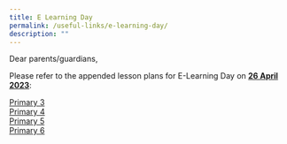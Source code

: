 ```yaml
---
title: E Learning Day
permalink: /useful-links/e-learning-day/
description: ""
---
```

Dear parents/guardians,

Please refer to the appended lesson plans for E-Learning Day on <b><u>26 April 2023</u></b>:

[Primary 3](/files/E%20Learning%20Day%2026%20Apr%202023/p3_%20e-learning%20lesson%20plans%20(26%20april%202023)%20(1).pdf) <br>
[Primary 4](/files/E%20Learning%20Day%2026%20Apr%202023/p4_%20e-learning%20lesson%20plans%20(26%20april%202023).pdf) <br>
[Primary 5](/files/E%20Learning%20Day%2026%20Apr%202023/p5_%20e-learning%20lesson%20plans%20(26%20april%202023).pdf)<br>
[Primary 6](/files/E%20Learning%20Day%2026%20Apr%202023/p6_%20e-learning%20lesson%20plans%20(26%20april%202023)%20(1).pdf)